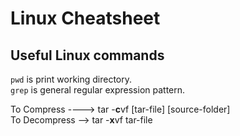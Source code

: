 # Linux Cheatsheet
## Useful Linux commands

`pwd` is print working directory.\
`grep` is general regular expression pattern.

To Compress ----> tar -**c**vf [tar-file] [source-folder]\
To Decompress --> tar -**x**vf tar-file
